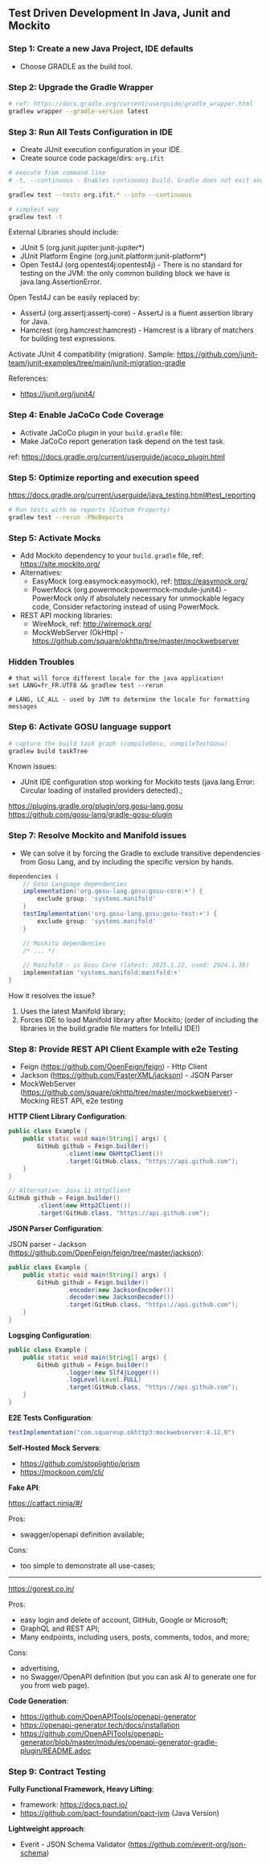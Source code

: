 ## Test Driven Development In Java, Junit and Mockito

### Step 1: Create a new Java Project, IDE defaults

- Choose GRADLE as the build tool.

### Step 2: Upgrade the Gradle Wrapper

```bash
# ref: https://docs.gradle.org/current/userguide/gradle_wrapper.html
gradlew wrapper --gradle-version latest
```

### Step 3: Run All Tests Configuration in IDE

- Create JUnit execution configuration in your IDE.
- Create source code package/dirs: `org.ifit`

```bash
# execute from command line
# -t, --continuous - Enables continuous build. Gradle does not exit and will re-execute tasks when task file inputs change.

gradlew test --tests org.ifit.* --info --continuous 

# simplest way
gradlew test -t
```

External Libraries should include:

- JUnit 5 (org.junit.jupiter:junit-jupiter*)
- JUnit Platform Engine (org.junit.platform:junit-platform*)
- Open Test4J (org.opentest4j:opentest4j) - There is no standard for testing on the JVM: the only common building block
  we have is java.lang.AssertionError.

Open Test4J can be easily replaced by:

- AssertJ (org.assertj:assertj-core) - AssertJ is a fluent assertion library for Java.
- Hamcrest (org.hamcrest:hamcrest) - Hamcrest is a library of matchers for building test expressions.

Activate JUnit 4 compatibility (migration).
Sample: https://github.com/junit-team/junit-examples/tree/main/junit-migration-gradle

References:

- https://junit.org/junit4/

### Step 4: Enable JaCoCo Code Coverage

- Activate JaCoCo plugin in your `build.gradle` file:
- Make JaCoCo report generation task depend on the test task.

ref: https://docs.gradle.org/current/userguide/jacoco_plugin.html

### Step 5: Optimize reporting and execution speed

https://docs.gradle.org/current/userguide/java_testing.html#test_reporting

```bash
# Run tests with no reports (Custom Property)
gradlew test --rerun -PNoReports
```

### Step 5: Activate Mocks

- Add Mockito dependency to your `build.gradle` file, ref: https://site.mockito.org/
- Alternatives:
    - EasyMock (org.easymock:easymock), ref: https://easymock.org/
    - PowerMock (org.powermock:powermock-module-junit4) - PowerMock only if absolutely necessary for unmockable legacy
      code, Consider refactoring instead of using PowerMock.
- REST API mocking libraries:
    - WireMock, ref: http://wiremock.org/
    - MockWebServer (OkHttp) - https://github.com/square/okhttp/tree/master/mockwebserver

### Hidden Troubles

```shell
# that will force different locale for the java application!
set LANG=fr_FR.UTF8 && gradlew test --rerun

# LANG, LC_ALL - used by JVM to determine the locale for formatting messages
```

### Step 6: Activate GOSU language support

```bash
# capture the build task graph (compileGosu, compileTestGosu)
gradlew build taskTree
```

Known issues:

- JUnit IDE configuration stop working for Mockito tests (java.lang.Error: Circular loading of installed providers
  detected).;

https://plugins.gradle.org/plugin/org.gosu-lang.gosu
https://github.com/gosu-lang/gradle-gosu-plugin

### Step 7: Resolve Mockito and Manifold issues

- We can solve it by forcing the Gradle to exclude transitive dependencies from Gosu Lang, and by including the specific
  version by hands.

```groovy
dependencies {
    // Gosu Language dependencies
    implementation('org.gosu-lang.gosu:gosu-core:+') {
        exclude group: 'systems.manifold'
    }
    testImplementation('org.gosu-lang.gosu:gosu-test:+') {
        exclude group: 'systems.manifold'
    }

    // Mockito dependencies
    /* ... */

    // Manifold - is Gosu Core (latest: 2025.1.22, used: 2024.1.38)
    implementation 'systems.manifold:manifold:+'
}
```

How it resolves the issue?

1. Uses the latest Manifold library;
2. Forces IDE to load Manifold library after Mockito; (order of including the libraries in the build.gradle file matters
   for IntelliJ IDE!)

### Step 8: Provide REST API Client Example with e2e Testing

- Feign (https://github.com/OpenFeign/feign) - Http Client
- Jackson (https://github.com/FasterXML/jackson) - JSON Parser
- MockWebServer (https://github.com/square/okhttp/tree/master/mockwebserver) - Mocking REST API, e2e testing

**HTTP Client Library Configuration**:

```java
public class Example {
    public static void main(String[] args) {
        GitHub github = Feign.builder()
                .client(new OkHttpClient())
                .target(GitHub.class, "https://api.github.com");
    }
}

// Alternative: Java 11 HttpClient
GitHub github = Feign.builder()
        .client(new Http2Client())
        .target(GitHub.class, "https://api.github.com");
```

**JSON Parser Configuration**:

JSON parser - Jackson (https://github.com/OpenFeign/feign/tree/master/jackson):

```java
public class Example {
    public static void main(String[] args) {
        GitHub github = Feign.builder()
                .encoder(new JacksonEncoder())
                .decoder(new JacksonDecoder())
                .target(GitHub.class, "https://api.github.com");
    }
}
```

**Logsging Configuration**:

```java
public class Example {
    public static void main(String[] args) {
        GitHub github = Feign.builder()
                .logger(new Slf4jLogger())
                .logLevel(Level.FULL)
                .target(GitHub.class, "https://api.github.com");
    }
}
```

**E2E Tests Configuration**:

```groovy
testImplementation("com.squareup.okhttp3:mockwebserver:4.12.0")
```

**Self-Hosted Mock Servers**:

- https://github.com/stoplightio/prism
- https://mockoon.com/cli/

**Fake API**:

https://catfact.ninja/#/

Pros:

- swagger/openapi definition available;

Cons:

- too simple to demonstrate all use-cases;

---

https://gorest.co.in/

Pros:

- easy login and delete of account, GitHub, Google or Microsoft;
- GraphQL and REST API;
- Many endpoints, including users, posts, comments, todos, and more;

Cons:

- advertising,
- no Swagger/OpenAPI definition (but you can ask AI to generate one for you from web page).

**Code Generation**:

- https://github.com/OpenAPITools/openapi-generator
- https://openapi-generator.tech/docs/installation
- https://github.com/OpenAPITools/openapi-generator/blob/master/modules/openapi-generator-gradle-plugin/README.adoc

### Step 9: Contract Testing

**Fully Functional Framework, Heavy Lifting**:

- framework: https://docs.pact.io/
- https://github.com/pact-foundation/pact-jvm (Java Version)

**Lightweight approach**:

- Everit - JSON Schema Validator (https://github.com/everit-org/json-schema)

